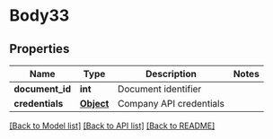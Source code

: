 # Body33

## Properties
Name | Type | Description | Notes
------------ | ------------- | ------------- | -------------
**document_id** | **int** | Document identifier | 
**credentials** | [**Object**](Object.md) | Company API credentials | 

[[Back to Model list]](../README.md#documentation-for-models) [[Back to API list]](../README.md#documentation-for-api-endpoints) [[Back to README]](../README.md)

